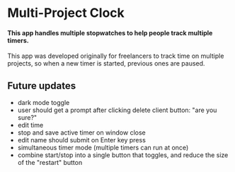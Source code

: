 # Multi-Project Clock

#### This app handles multiple stopwatches to help people track multiple timers.

This app was developed originally for freelancers to track time on multiple projects, so when a new timer is started, previous ones are paused.

## Future updates

- dark mode toggle
- user should get a prompt after clicking delete client button: "are you sure?"
- edit time
- stop and save active timer on window close
- edit name should submit on Enter key press
- simultaneous timer mode (multiple timers can run at once)
- combine start/stop into a single button that toggles, and reduce the size of the "restart" button
